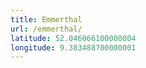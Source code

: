 ```yaml
---
title: Emmerthal
url: /emmerthal/
latitude: 52.046066100000004
longitude: 9.383488700000001
---
```

